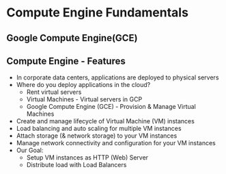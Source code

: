 # Compute Engine Fundamentals

## Google Compute Engine(GCE)

## Compute Engine - Features
* In corporate data centers, applications are
deployed to physical servers
* Where do you deploy applications in the
cloud?
    * Rent virtual servers
    * Virtual Machines - Virtual servers in GCP
    * Google Compute Engine (GCE) - Provision & Manage
Virtual Machines
* Create and manage lifecycle of Virtual Machine (VM) instances
* Load balancing and auto scaling for multiple VM instances
* Attach storage (& network storage) to your VM instances
* Manage network connectivity and configuration for your VM instances
* Our Goal:
  * Setup VM instances as HTTP (Web) Server
  * Distribute load with Load Balancers